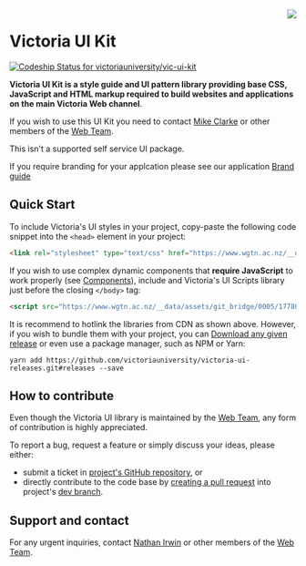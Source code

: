 <img style="max-width: 20rem; float: right;" src="https://upload.wikimedia.org/wikipedia/en/thumb/4/45/Victoria_University_of_Wellington_logo.svg/2560px-Victoria_University_of_Wellington_logo.svg.png">

# Victoria UI Kit

[ ![Codeship Status for victoriauniversity/vic-ui-kit](https://app.codeship.com/projects/6f8cf750-81fe-0134-4879-1e33cd15468d/status)](https://app.codeship.com/projects/182365)


**Victoria UI Kit is a style guide and UI pattern library providing base CSS, JavaScript and HTML markup required to build websites and applications on the main Victoria Web channel**.



<div class="flash-message error">

  If you wish to use this UI Kit you need to contact [Mike Clarke](https://www.wgtn.ac.nz/search?q=Mike+clarke&tab=people) or other members of the [Web Team].

  This isn't a supported self service UI package.

</div>

If you require branding for your applcation please see our application [Brand guide](http://toolkit.wgtn.ac.nz/digital-brand)


<a name="start"></a>
## Quick Start


To include Victoria's UI styles in your project, copy-paste the following code snippet into the ```<head>``` element in your project:

```html
<link rel="stylesheet" type="text/css" href="https://www.wgtn.ac.nz/__data/assets/git_bridge/0005/1778018/dist/toolkit.min.css">
```


If you wish to use complex dynamic components that **require JavaScript** to work properly (see [Components](/components.html)), include and Victoria's UI Scripts library just before the closing ```</body>``` tag:

```html
<script src="https://www.wgtn.ac.nz/__data/assets/git_bridge/0005/1778018/dist/toolkit.min.js"></script>
```

It is recommend to hotlink the libraries from CDN as shown above. However, if you wish to bundle them with your project, you can [Download any given release](https://github.com/victoriauniversity/victoria-ui-releases/releases) or even use a package manager, such as NPM or Yarn:

```shell
yarn add https://github.com/victoriauniversity/victoria-ui-releases.git#releases --save
```



<a name="contribution"></a>
## How to contribute

Even though the Victoria UI library is maintained by the [Web Team], any form of contribution is highly appreciated.

To report a bug, request a feature or simply discuss your ideas, please either: 
 * submit a ticket in [project's GitHub repository](https://github.com/victoriauniversity/vic-ui-kit/issues), or
 * directly contribute to the code base by [creating a pull request](https://git-scm.com/book/en/v2/GitHub-Contributing-to-a-Project) into project's [dev branch](https://github.com/victoriauniversity/vic-ui-kit/tree/dev).





<a name="support"></a>
## Support and contact

For any urgent inquiries, contact [Nathan Irwin](https://www.wgtn.ac.nz/search?q=Nathan+Irwin&site=people_search_collection) or other members of the [Web Team].








[Web Team]: https://www.wgtn.ac.nz/search?q=web+team&site=people_search_collection
